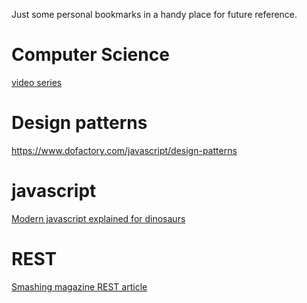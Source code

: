 Just some personal bookmarks in a handy place for future reference.

# Computer Science

[video series](https://www.youtube.com/playlist?list=PL8dPuuaLjXtNlUrzyH5r6jN9ulIgZBpdo)

# Design patterns

https://www.dofactory.com/javascript/design-patterns

# javascript

[Modern javascript explained for dinosaurs](https://medium.com/the-node-js-collection/modern-javascript-explained-for-dinosaurs-f695e9747b70)

# REST

[Smashing magazine REST article](https://www.smashingmagazine.com/2018/01/understanding-using-rest-api/)
